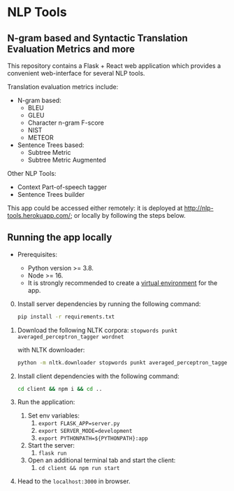 # NLP Tools

## N-gram based and Syntactic Translation Evaluation Metrics and more

This repository contains a Flask + React web application which provides a convenient web-interface for several NLP tools. 

Translation evaluation metrics include:
* N-gram based:
    * BLEU
    * GLEU
    * Character n-gram F-score
    * NIST
    * METEOR
* Sentence Trees based:
    * Subtree Metric
    * Subtree Metric Augmented

Other NLP Tools:
* Context Part-of-speech tagger
* Sentence Trees builder

This app could be accessed either remotely: it is deployed at http://nlp-tools.herokuapp.com/; or
locally by following the steps below.

## Running the app locally

* Prerequisites:

    * Python version >= 3.8.
    * Node >= 16.
    * It is strongly recommended to create a [virtual environment](https://docs.python.org/3/library/venv.html) for the app.

0. Install server dependencies by running the following command:

    ```bash
    pip install -r requirements.txt
    ```
1. Download the following NLTK corpora: `stopwords punkt averaged_perceptron_tagger wordnet`

   with NLTK downloader:
    ```bash
    python -m nltk.downloader stopwords punkt averaged_perceptron_tagger wordnet
    ```
2. Install client dependencies with the following command:

   ```bash
   cd client && npm i && cd ..
   ```
3. Run the application:
   1. Set env variables: 
      1. `export FLASK_APP=server.py`
      1. `export SERVER_MODE=development`
      1. `export PYTHONPATH=${PYTHONPATH}:app`
   2. Start the server: 
      1. `flask run`
   3. Open an additional terminal tab and start the client:
      1. `cd client && npm run start`
4. Head to the `localhost:3000` in browser.
